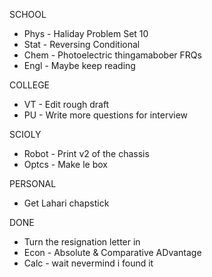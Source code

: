 SCHOOL
- Phys - Haliday Problem Set 10
- Stat - Reversing Conditional
- Chem - Photoelectric thingamabober FRQs
- Engl - Maybe keep reading

COLLEGE
- VT - Edit rough draft
- PU - Write more questions for interview

SCIOLY
- Robot - Print v2 of the chassis
- Optcs - Make le box

PERSONAL
- Get Lahari chapstick

DONE
- Turn the resignation letter in
- Econ - Absolute & Comparative ADvantage
- Calc - wait nevermind i found it


